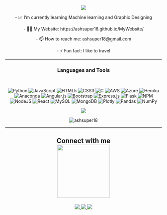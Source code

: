 <p align="center"> 
 <img src="https://pbs.twimg.com/profile_banners/997789991869743105/1662542368/1080x360"/> 
</p>
<!-- <p align="center"><br>
<!-- - 🌱 I'm currently doing #100DaysOfCode in Python You can support me on https://twitter.com/ashsuper18 -->
<p align="center">
- 📈 I’m currently learning Machine learning and Graphic Designing
<p align="center">
- 👨‍💻 My Website: https://ashsuper18.github.io/MyWebsite/
<p align="center">
- 📫 How to reach me: ashsuper18@gmail.com 
<p align="center">
- ⚡ Fun fact: I like to travel
 
 ---
 
<h3 align="center">Languages and Tools</h3><br>

<p align="center">
<img src="https://img.shields.io/badge/python-3670A0?style=for-the-badge&amp;logo=python&amp;logoColor=ffdd54" alt="Python"> <img src="https://img.shields.io/badge/javascript-%23323330.svg?style=for-the-badge&amp;logo=javascript&amp;logoColor=%23F7DF1E" alt="JavaScript"> <img src="https://img.shields.io/badge/html5-%23E34F26.svg?style=for-the-badge&amp;logo=html5&amp;logoColor=white" alt="HTML5"> <img src="https://img.shields.io/badge/css3-%231572B6.svg?style=for-the-badge&amp;logo=css3&amp;logoColor=white" alt="CSS3"> <img src="https://img.shields.io/badge/c-%2300599C.svg?style=for-the-badge&amp;logo=c&amp;logoColor=white" alt="C"> <img src="https://img.shields.io/badge/AWS-%23FF9900.svg?style=for-the-badge&amp;logo=amazon-aws&amp;logoColor=white" alt="AWS"> <img src="https://img.shields.io/badge/azure-%230072C6.svg?style=for-the-badge&amp;logo=azure-devops&amp;logoColor=white" alt="Azure"> <img src="https://img.shields.io/badge/heroku-%23430098.svg?style=for-the-badge&amp;logo=heroku&amp;logoColor=white" alt="Heroku"> <img src="https://img.shields.io/badge/Anaconda-%2344A833.svg?style=for-the-badge&amp;logo=anaconda&amp;logoColor=white" alt="Anaconda"> <img src="https://img.shields.io/badge/angular.js-%23E23237.svg?style=for-the-badge&amp;logo=angularjs&amp;logoColor=white" alt="Angular.js"> <img src="https://img.shields.io/badge/bootstrap-%23563D7C.svg?style=for-the-badge&amp;logo=bootstrap&amp;logoColor=white" alt="Bootstrap"> <img src="https://img.shields.io/badge/express.js-%23404d59.svg?style=for-the-badge&amp;logo=express&amp;logoColor=%2361DAFB" alt="Express.js"> <img src="https://img.shields.io/badge/flask-%23000.svg?style=for-the-badge&amp;logo=flask&amp;logoColor=white" alt="Flask"> <img src="https://img.shields.io/badge/NPM-%23000000.svg?style=for-the-badge&amp;logo=npm&amp;logoColor=white" alt="NPM"> <img src="https://img.shields.io/badge/node.js-6DA55F?style=for-the-badge&amp;logo=node.js&amp;logoColor=white" alt="NodeJS"> <img src="https://img.shields.io/badge/react-%2320232a.svg?style=for-the-badge&amp;logo=react&amp;logoColor=%2361DAFB" alt="React"> <img src="https://img.shields.io/badge/mysql-%2300f.svg?style=for-the-badge&amp;logo=mysql&amp;logoColor=white" alt="MySQL"> <img src="https://img.shields.io/badge/MongoDB-%234ea94b.svg?style=for-the-badge&amp;logo=mongodb&amp;logoColor=white" alt="MongoDB"> <img src="https://img.shields.io/badge/Plotly-%233F4F75.svg?style=for-the-badge&amp;logo=plotly&amp;logoColor=white" alt="Plotly"> <img src="https://img.shields.io/badge/pandas-%23150458.svg?style=for-the-badge&amp;logo=pandas&amp;logoColor=white" alt="Pandas"> <img src="https://img.shields.io/badge/numpy-%23013243.svg?style=for-the-badge&amp;logo=numpy&amp;logoColor=white" alt="NumPy">
</p>



<p align="center">
<a href="https://visitcount.itsvg.in">
  <img src="https://visitcount.itsvg.in/api?id=Ashsuper18&label=Profile%20Views&color=0&icon=0&pretty=true" />
</a>
</p>

<p align="center"><img src="https://github-readme-stats.vercel.app/api/top-langs?username=ashsuper18&show_icons=true&locale=en&layout=compact" alt="ashsuper18" /></p>



<!--- <p><img align="center" src="https://github-readme-streak-stats.herokuapp.com/?user=ashsuper18&" alt="ashsuper18" /></p> -->

---

<h2 align="center">Connect with me<br>
<img src="https://media.giphy.com/media/rBfbQLEndsq8wJ095C/giphy.gif" width=170>
</p>
</h2>
<p align="center">
<a href="mailto: ashsuper18@gmail.com" target="_blank">
 <img src="https://img.shields.io/badge/Gmail-D14836?style=for-the-badge&logo=gmail&logoColor=white"/>
</a>
<a href="https://www.linkedin.com/in/ashishk123/" target="_blank">
 <img src="https://img.shields.io/badge/linkedin-%230077B5.svg?style=for-the-badge&logo=linkedin&logoColor=white"/>
</a>
<a href="https://twitter.com/ashsuper18" target="_blank">
 <img src="https://img.shields.io/badge/Twitter-%231DA1F2.svg?style=for-the-badge&logo=Twitter&logoColor=white"/>
</a>

<!---
 <a href="https://www.instagram.com/astha____________/">
 <img src="https://img.shields.io/badge/Instagram-%23E4405F.svg?style=for-the-badge&logo=Instagram&logoColor=white"/>
</a>

-->
</p>
